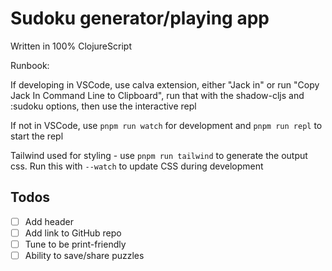 # Sudoku generator/playing app

Written in 100% ClojureScript

Runbook:

If developing in VSCode, use calva extension, either "Jack in" or run "Copy Jack In Command Line to Clipboard", run that with the shadow-cljs and :sudoku options, then use the interactive repl

If not in VSCode, use `pnpm run watch` for development and `pnpm run repl` to start the repl

Tailwind used for styling - use `pnpm run tailwind` to generate the output css. Run this with `--watch` to update CSS during development

## Todos
- [ ] Add header
- [ ] Add link to GitHub repo
- [ ] Tune to be print-friendly
- [ ] Ability to save/share puzzles
